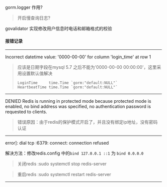 




gorm.logger 作用?
> 开启慢查询日志?


govalidator 实现修改用户信息时电话和邮箱格式的校验


#### 报错记录

---
Incorrect datetime value: '0000-00-00' for column 'login_time' at row 1
> 应该是日期字段在mysql 5.7 之后不能为'0000-00-00 00:00:00'，这里采用设置默认值解决
> ```
> LoginTime     time.Time `gorm:"default:NULL"`
> HeartbeatTime time.Time `gorm:"default:NULL"`
> ```
---
DENIED Redis is running in protected mode because protected mode is enabled, no bind address was specified, no authentication password is requested to clients.
> 错误原因：由于redis的保护模式开启了，并且没有绑定ip地址，没有密码认证

---

error]: dial tcp :6379: connect: connection refused

解决方法：修改redis.config 中的`bind 127.0.0.1 ::1` 为 `bind 0.0.0.0`
>关闭redis :sudo systemctl stop redis-server 

>重启redis :sudo systemctl restart redis-server 


---
